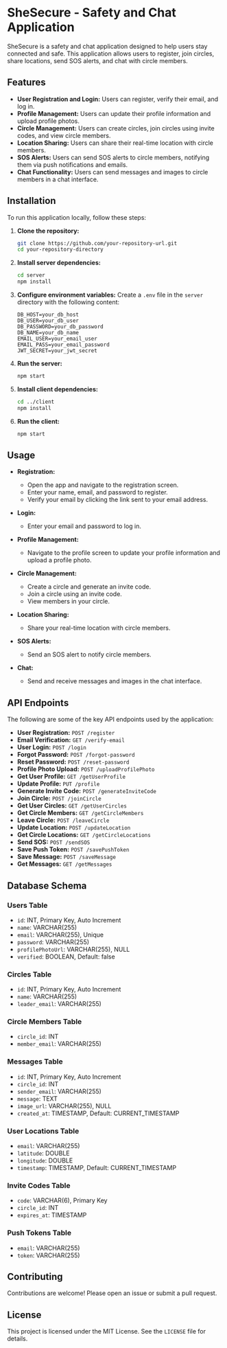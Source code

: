 # SheSecure - Safety and Chat Application

SheSecure is a safety and chat application designed to help users stay connected and safe. This application allows users to register, join circles, share locations, send SOS alerts, and chat with circle members.

## Features

- **User Registration and Login:** Users can register, verify their email, and log in.
- **Profile Management:** Users can update their profile information and upload profile photos.
- **Circle Management:** Users can create circles, join circles using invite codes, and view circle members.
- **Location Sharing:** Users can share their real-time location with circle members.
- **SOS Alerts:** Users can send SOS alerts to circle members, notifying them via push notifications and emails.
- **Chat Functionality:** Users can send messages and images to circle members in a chat interface.

## Installation

To run this application locally, follow these steps:

1. **Clone the repository:**
    ```bash
    git clone https://github.com/your-repository-url.git
    cd your-repository-directory
    ```

2. **Install server dependencies:**
    ```bash
    cd server
    npm install
    ```

3. **Configure environment variables:**
    Create a `.env` file in the `server` directory with the following content:
    ```env
    DB_HOST=your_db_host
    DB_USER=your_db_user
    DB_PASSWORD=your_db_password
    DB_NAME=your_db_name
    EMAIL_USER=your_email_user
    EMAIL_PASS=your_email_password
    JWT_SECRET=your_jwt_secret
    ```

4. **Run the server:**
    ```bash
    npm start
    ```

5. **Install client dependencies:**
    ```bash
    cd ../client
    npm install
    ```

6. **Run the client:**
    ```bash
    npm start
    ```

## Usage

- **Registration:**
    - Open the app and navigate to the registration screen.
    - Enter your name, email, and password to register.
    - Verify your email by clicking the link sent to your email address.

- **Login:**
    - Enter your email and password to log in.

- **Profile Management:**
    - Navigate to the profile screen to update your profile information and upload a profile photo.

- **Circle Management:**
    - Create a circle and generate an invite code.
    - Join a circle using an invite code.
    - View members in your circle.

- **Location Sharing:**
    - Share your real-time location with circle members.

- **SOS Alerts:**
    - Send an SOS alert to notify circle members.

- **Chat:**
    - Send and receive messages and images in the chat interface.

## API Endpoints

The following are some of the key API endpoints used by the application:

- **User Registration:** `POST /register`
- **Email Verification:** `GET /verify-email`
- **User Login:** `POST /login`
- **Forgot Password:** `POST /forgot-password`
- **Reset Password:** `POST /reset-password`
- **Profile Photo Upload:** `POST /uploadProfilePhoto`
- **Get User Profile:** `GET /getUserProfile`
- **Update Profile:** `PUT /profile`
- **Generate Invite Code:** `POST /generateInviteCode`
- **Join Circle:** `POST /joinCircle`
- **Get User Circles:** `GET /getUserCircles`
- **Get Circle Members:** `GET /getCircleMembers`
- **Leave Circle:** `POST /leaveCircle`
- **Update Location:** `POST /updateLocation`
- **Get Circle Locations:** `GET /getCircleLocations`
- **Send SOS:** `POST /sendSOS`
- **Save Push Token:** `POST /savePushToken`
- **Save Message:** `POST /saveMessage`
- **Get Messages:** `GET /getMessages`

## Database Schema

### Users Table
- `id`: INT, Primary Key, Auto Increment
- `name`: VARCHAR(255)
- `email`: VARCHAR(255), Unique
- `password`: VARCHAR(255)
- `profilePhotoUrl`: VARCHAR(255), NULL
- `verified`: BOOLEAN, Default: false

### Circles Table
- `id`: INT, Primary Key, Auto Increment
- `name`: VARCHAR(255)
- `leader_email`: VARCHAR(255)

### Circle Members Table
- `circle_id`: INT
- `member_email`: VARCHAR(255)

### Messages Table
- `id`: INT, Primary Key, Auto Increment
- `circle_id`: INT
- `sender_email`: VARCHAR(255)
- `message`: TEXT
- `image_url`: VARCHAR(255), NULL
- `created_at`: TIMESTAMP, Default: CURRENT_TIMESTAMP

### User Locations Table
- `email`: VARCHAR(255)
- `latitude`: DOUBLE
- `longitude`: DOUBLE
- `timestamp`: TIMESTAMP, Default: CURRENT_TIMESTAMP

### Invite Codes Table
- `code`: VARCHAR(6), Primary Key
- `circle_id`: INT
- `expires_at`: TIMESTAMP

### Push Tokens Table
- `email`: VARCHAR(255)
- `token`: VARCHAR(255)

## Contributing

Contributions are welcome! Please open an issue or submit a pull request.

## License

This project is licensed under the MIT License. See the `LICENSE` file for details.

